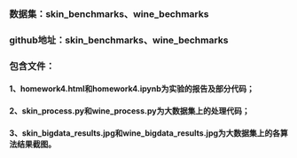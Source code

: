 ### 数据集：skin_benchmarks、wine_bechmarks
### github地址：skin_benchmarks、wine_bechmarks
### 包含文件：
  #### 1、homework4.html和homework4.ipynb为实验的报告及部分代码；
  #### 2、skin_process.py和wine_process.py为大数据集上的处理代码；
  #### 3、skin_bigdata_results.jpg和wine_bigdata_results.jpg为大数据集上的各算法结果截图。
